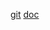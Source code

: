 [git](https://github.com/FEMessage/el-data-table)
[doc](https://femessage.github.io/el-data-table/#/Demo/basic?q=area~%5B%5D,size~20,page~1,)
